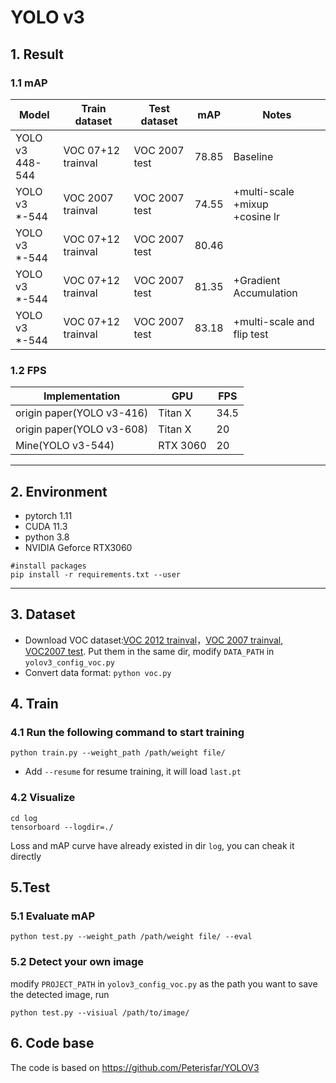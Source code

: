
# YOLO v3

## 1. Result
### 1.1 mAP

| Model                | Train dataset      | Test dataset  | mAP   | Notes                                       |
| -------------------- | ------------------ | ------------- | ----- | ------------------------------------------- |
| YOLO v3<br/> 448-544 | VOC 07+12 trainval | VOC 2007 test | 78.85 | Baseline                                    |
| YOLO v3  <br/>*-544  | VOC 2007 trainval  | VOC 2007 test | 74.55 | +multi-scale  <br/>+mixup  <br/> +cosine lr |
| YOLO v3  <br/>*-544  | VOC 07+12 trainval | VOC 2007 test | 80.46 |                                             |
| YOLO v3<br/>*-544    | VOC 07+12 trainval | VOC 2007 test | 81.35 | +Gradient Accumulation                      |
| YOLO v3<br/>*-544    | VOC 07+12 trainval | VOC 2007 test | 83.18 | +multi-scale and flip test                  |
### 1.2 FPS

| Implementation            | GPU      | FPS  |
| ------------------------- | -------- | ---- |
| origin paper(YOLO v3-416) | Titan X  | 34.5 |
| origin paper(YOLO v3-608) | Titan X  | 20   |
| Mine(YOLO v3-544)         | RTX 3060 | 20   |
---
## 2. Environment
 - pytorch 1.11
 - CUDA 11.3
 - python 3.8
 - NVIDIA Geforce RTX3060
```
#install packages
pip install -r requirements.txt --user
```
---
## 3. Dataset
- Download VOC dataset:[VOC 2012 trainval](http://host.robots.ox.ac.uk/pascal/VOC/voc2012/VOCtrainval_11-May-2012.tar)，[VOC 2007 trainval](http://host.robots.ox.ac.uk/pascal/VOC/voc2007/VOCtrainval_06-Nov-2007.tar), [VOC2007 test](http://host.robots.ox.ac.uk/pascal/VOC/voc2007/VOCtest_06-Nov-2007.tar). Put them in the same dir, modify `DATA_PATH` in `yolov3_config_voc.py`
- Convert data format:
  `python voc.py`
 ## 4. Train
  ### 4.1 Run the following command to start training
  ```
  python train.py --weight_path /path/weight file/
 ```
- Add `--resume` for resume training, it will load `last.pt`

### 4.2 Visualize
```
cd log
tensorboard --logdir=./
```
Loss and mAP curve have already existed in dir `log`, you can cheak it directly
## 5.Test
### 5.1 Evaluate mAP
```
python test.py --weight_path /path/weight file/ --eval
```
### 5.2 Detect your own image
modify `PROJECT_PATH` in `yolov3_config_voc.py` as the path you want to save the detected image, run
```
python test.py --visiual /path/to/image/
```
## 6. Code base
The code is based on https://github.com/Peterisfar/YOLOV3
